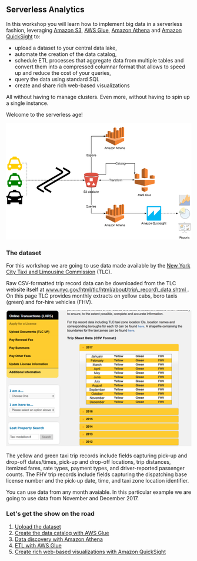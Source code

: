 ## Serverless Analytics

In this workshop you will learn how to implement big data in a serverless fashion, leveraging [Amazon S3](https://aws.amazon.com/s3/), [AWS Glue](https://aws.amazon.com/glue/), [Amazon Athena](https://aws.amazon.com/athena/) and [Amazon QuickSight](https://aws.amazon.com/quicksight/) to:  

* upload a dataset to your central data lake,
* automate the creation of the data catalog,
* schedule ETL processes that aggregate data from multiple tables and convert them into a compressed columnar format that allows to speed up and reduce the cost of your queries,
* query the data using standard SQL 
* create and share rich web-based visualizations

All without having to manage clusters. Even more, without having to spin up a single instance.

Welcome to the serverless age!

![NYC Taxi & Limousine Commision trip record data](images/00-serverless-analytics.png)


### The dataset

For this workshop we are going to use data made available by the [New York City Taxi and Limousine Commission](http://www.nyc.gov/html/tlc/html/home/home.shtml) (TLC).

Raw CSV-formatted trip record data can be downloaded from the TLC website itself at [www.nyc.gov/html/tlc/html/about/trip\_record\_data.shtml
](http://www.nyc.gov/html/tlc/html/about/trip_record_data.shtml). On this page TLC provides monthly extracts on yellow cabs, boro taxis (green) and for-hire vehicles (FHV).

![NYC Taxi & Limousine Commision trip record data](images/02-nyc-tlc-raw-data.png)

The yellow and green taxi trip records include fields capturing pick-up and drop-off dates/times, pick-up and drop-off locations, trip distances, itemized fares, rate types, payment types, and driver-reported passenger counts. The FHV trip records include fields capturing the dispatching base license number and the pick-up date, time, and taxi zone location identifier.

You can use data from any month avaiable. In this particular example we are going to use data from November and December 2017.


### Let's get the show on the road

1. [Upload the dataset](01-setup.md)
1. [Create the data catalog with AWS Glue](02-data-catalog.md)
1. [Data discovery with Amazon Athena](03-data-discovery.md)
1. [ETL with AWS Glue](04-etl.md)
1. [Create rich web-based visualizations with Amazon QuickSight](05-visualization.md)



